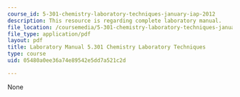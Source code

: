 ```yaml
---
course_id: 5-301-chemistry-laboratory-techniques-january-iap-2012
description: This resource is regarding complete laboratory manual.
file_location: /coursemedia/5-301-chemistry-laboratory-techniques-january-iap-2012/05480a0ee36a74e89542e5dd7a521c2d_MIT5_301IAP12_comp_manual.pdf
file_type: application/pdf
layout: pdf
title: Laboratory Manual 5.301 Chemistry Laboratory Techniques
type: course
uid: 05480a0ee36a74e89542e5dd7a521c2d

---
```

None